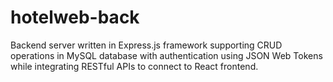 # hotelweb-back
Backend server written in Express.js framework supporting CRUD operations in MySQL database with authentication using JSON Web Tokens while integrating RESTful APIs to connect to React frontend.
